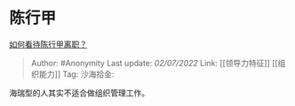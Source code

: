 # 陈行甲
[如何看待陈行甲离职？](https://www.zhihu.com/question/53237421/answer/2553891629)

> Author: #Anonymity
> Last update: *02/07/2022*
> Link: [[领导力特征]] [[组织能力]]
> Tag:
> 沙海拾金:

海瑞型的人其实不适合做组织管理工作。
